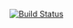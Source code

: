 [![Build Status](https://travis-ci.org/lugowskk/devops_repo.svg?branch=master)](https://travis-ci.org/lugowskk/devops_repo)
